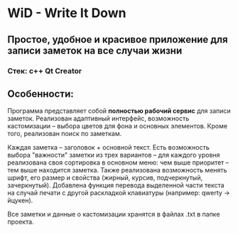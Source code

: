 # WiD - Write It Down
## Простое, удобное и красивое приложение для записи заметок на все случаи жизни

### Стек: c++ Qt Creator

## Особенности:
Программа представляет собой **полностью рабочий сервис** для записи заметок.
Реализован адаптивный интерфейс, возможность кастомизации – выбора цветов для фона и основных элементов.
Кроме того, реализован поиск по заметкам.

Каждая заметка – заголовок + основной текст. Есть возможность выбора "важности" заметки из трех вариантов – для каждого уровня реализована своя сортировка в основном меню: чем выше приоритет – тем выше находится заметка.
Также реализована возможность менять шрифт, его размер и свойства (жирный, курсив, подчеркнутый, зачеркнутый). Добавлена функция перевода выделенной части текста на случай печати с другой раскладкой клавиатуры (например: qwerty -> йцукен).

Все заметки и данные о кастомизации хранятся в файлах .txt в папке проекта.
